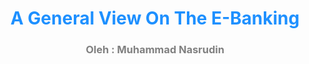 <div align="center">
  <h1><b style="color:DodgerBlue;"> A General View On The E-Banking </b></h1>
  <h3><b style="color:Gray;"> Oleh : Muhammad Nasrudin </b></h3>
</div>